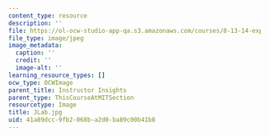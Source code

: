 ```yaml
---
content_type: resource
description: ''
file: https://ol-ocw-studio-app-qa.s3.amazonaws.com/courses/8-13-14-experimental-physics-i-ii-junior-lab-fall-2016-spring-2017/41a89dcc9fb2068ba2d0ba89c00b41b8_JLab.jpg
file_type: image/jpeg
image_metadata:
  caption: ''
  credit: ''
  image-alt: ''
learning_resource_types: []
ocw_type: OCWImage
parent_title: Instructor Insights
parent_type: ThisCourseAtMITSection
resourcetype: Image
title: JLab.jpg
uid: 41a89dcc-9fb2-068b-a2d0-ba89c00b41b8
---
```

